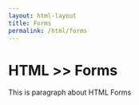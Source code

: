 ```yaml
---
layout: html-layout
title: Forms
permalink: /html/forms
---
```



# HTML >> Forms
This is paragraph about HTML Forms